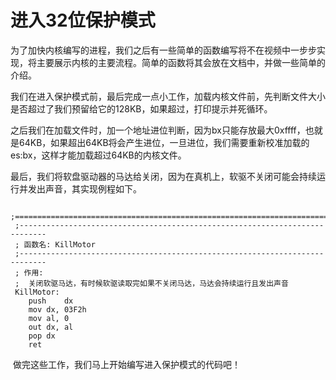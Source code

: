 # 进入32位保护模式

​	为了加快内核编写的进程，我们之后有一些简单的函数编写将不在视频中一步步实现，将主要展示内核的主要流程。简单的函数将其会放在文档中，并做一些简单的介绍。

​	我们在进入保护模式前，最后完成一点小工作，加载内核文件前，先判断文件大小是否超过了我们预留给它的128KB，如果超过，打印提示并死循环。

​	之后我们在加载文件时，加一个地址进位判断，因为bx只能存放最大0xffff，也就是64KB，如果超出64KB将会产生进位，一旦进位，我们需要重新校准加载的es:bx，这样才能加载超过64KB的内核文件。

​	最后，我们将软盘驱动器的马达给关闭，因为在真机上，软驱不关闭可能会持续运行并发出声音，其实现例程如下。

```assembly
 ;============================================================================
 ;----------------------------------------------------------------------------
 ; 函数名: KillMotor
 ;----------------------------------------------------------------------------
 ; 作用:
 ;	关闭软驱马达，有时候软驱读取完如果不关闭马达，马达会持续运行且发出声音
 KillMotor:
 	push	dx
 	mov	dx, 03F2h
 	mov	al, 0
 	out	dx, al
 	pop	dx
 	ret
```

​	做完这些工作，我们马上开始编写进入保护模式的代码吧！






